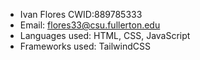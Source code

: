 - Ivan Flores CWID:889785333 
- Email: flores33@csu.fullerton.edu
- Languages used: HTML, CSS, JavaScript
- Frameworks used: TailwindCSS
